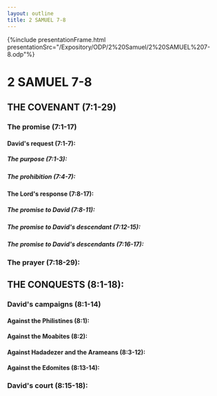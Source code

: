 ```yaml
---
layout: outline
title: 2 SAMUEL 7-8
---
```

{%include presentationFrame.html presentationSrc="/Expository/ODP/2%20Samuel/2%20SAMUEL%207-8.odp"%}

# 2 SAMUEL 7-8
## THE COVENANT (7:1-29) 
###  The promise (7:1-17) 
####  David\'s request (7:1-7): 
#####  The purpose (7:1-3): 
#####  The prohibition (7:4-7): 
####  The Lord\'s response (7:8-17): 
#####  The promise to David (7:8-11): 
#####  The promise to David\'s descendant (7:12-15): 
#####  The promise to David\'s descendants (7:16-17): 
###  The prayer (7:18-29): 
## THE CONQUESTS (8:1-18): 
###  David\'s campaigns (8:1-14) 
####  Against the Philistines (8:1): 
####  Against the Moabites (8:2): 
####  Against Hadadezer and the Arameans (8:3-12): 
####  Against the Edomites (8:13-14): 
###  David\'s court (8:15-18): 
